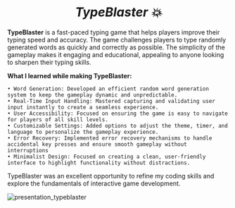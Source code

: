 # <h1 align="center"><strong><em>TypeBlaster 💥</em></strong></h1>

**TypeBlaster** is a fast-paced typing game that helps players improve their typing speed and accuracy. The game challenges players to type randomly generated words as quickly and correctly as possible. The simplicity of the gameplay makes it engaging and educational, appealing to anyone looking to sharpen their typing skills.

**What I learned while making TypeBlaster:**

    • Word Generation: Developed an efficient random word generation system to keep the gameplay dynamic and unpredictable.
    • Real-Time Input Handling: Mastered capturing and validating user input instantly to create a seamless experience.
    • User Accessibility: Focused on ensuring the game is easy to navigate for players of all skill levels.
    • Customizable Settings: Added options to adjust the theme, timer, and language to personalize the gameplay experience.
    • Error Recovery: Implemented error recovery mechanisms to handle accidental key presses and ensure smooth gameplay without interruptions
    • Minimalist Design: Focused on creating a clean, user-friendly interface to highlight functionality without distractions.
    
TypeBlaster was an excellent opportunity to refine my coding skills and explore the fundamentals of interactive game development.

![presentation_typeblaster](https://github.com/user-attachments/assets/3e0a3a5c-4370-4388-8043-d14333518c5d)


